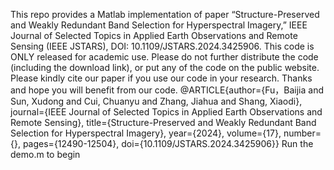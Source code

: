 This repo provides a Matlab implementation of paper “Structure-Preserved and Weakly Redundant Band Selection for Hyperspectral Imagery,” IEEE Journal of Selected Topics in Applied Earth Observations and Remote Sensing (IEEE JSTARS), DOI: 10.1109/JSTARS.2024.3425906.
This code is ONLY released for academic use. Please do not further distribute the code (including the download link), or put any of the code on the public website.
Please kindly cite our paper if you use our code in your research. Thanks and hope you will benefit from our code.
@ARTICLE{author={Fu，Baijia and Sun, Xudong and Cui, Chuanyu and Zhang, Jiahua and Shang, Xiaodi}, journal={IEEE Journal of Selected Topics in Applied Earth Observations and Remote Sensing}, title={Structure-Preserved and Weakly Redundant Band Selection for Hyperspectral Imagery}, year={2024}, volume={17}, number={}, pages={12490-12504}, doi={10.1109/JSTARS.2024.3425906}}
Run the demo.m to begin

